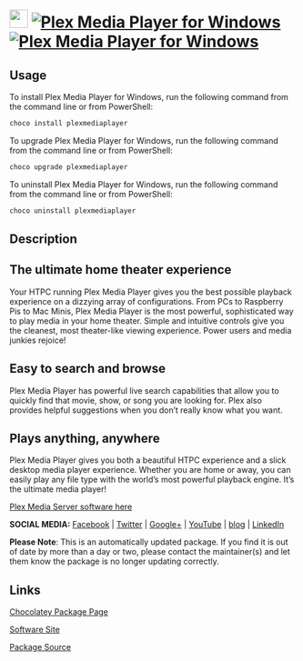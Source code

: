 ﻿# <img src="https://cdn.jsdelivr.net/gh/mkevenaar/chocolatey-packages@866115c69165780d9fab3d896a8f66c98a92fd32/icons/plexmediaplayer.png" width="32" height="32"/> [![Plex Media Player for Windows](https://img.shields.io/chocolatey/v/plexmediaplayer.svg?label=Plex+Media+Player+for+Windows)](https://community.chocolatey.org/packages/plexmediaplayer) [![Plex Media Player for Windows](https://img.shields.io/chocolatey/dt/plexmediaplayer.svg)](https://community.chocolatey.org/packages/plexmediaplayer)

## Usage

To install Plex Media Player for Windows, run the following command from the command line or from PowerShell:

```powershell
choco install plexmediaplayer
```

To upgrade Plex Media Player for Windows, run the following command from the command line or from PowerShell:

```powershell
choco upgrade plexmediaplayer
```

To uninstall Plex Media Player for Windows, run the following command from the command line or from PowerShell:

```powershell
choco uninstall plexmediaplayer
```

## Description

## The ultimate home theater experience

Your HTPC running Plex Media Player gives you the best possible playback experience on a dizzying array of configurations. From PCs to Raspberry Pis to Mac Minis, Plex Media Player is the most powerful, sophisticated way to play media in your home theater. Simple and intuitive controls give you the cleanest, most theater-like viewing experience. Power users and media junkies rejoice!

## Easy to search and browse

Plex Media Player has powerful live search capabilities that allow you to quickly find that movie, show, or song you are looking for. Plex also provides helpful suggestions when you don’t really know what you want.

## Plays anything, anywhere

Plex Media Player gives you both a beautiful HTPC experience and a slick desktop media player experience. Whether you are home or away, you can easily play any file type with the world’s most powerful playback engine. It’s the ultimate media player!

[Plex Media Server software here](https://chocolatey.org/packages/plexmediaserver)

**SOCIAL MEDIA:**
[Facebook](https://www.facebook.com/plexapp) | [Twitter](https://twitter.com/plex) | [Google+](https://plus.google.com/+plex) | [YouTube](https://www.youtube.com/user/plextvapp) | [blog](https://www.plex.tv/blog/) | [LinkedIn](https://www.linkedin.com/company/1175144/)

**Please Note**: This is an automatically updated package. If you find it is
out of date by more than a day or two, please contact the maintainer(s) and
let them know the package is no longer updating correctly.


## Links

[Chocolatey Package Page](https://community.chocolatey.org/packages/plexmediaplayer)

[Software Site](https://www.plex.tv/apps/computer/plex-media-player/)

[Package Source](https://github.com/mkevenaar/chocolatey-packages/tree/master/automatic/plexmediaplayer)

